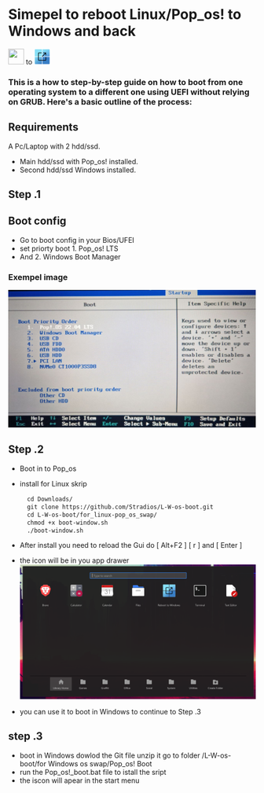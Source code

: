 # Simepel to reboot Linux/Pop_os! to Windows and back

<img src="https://raw.githubusercontent.com/Stradios/L-W-os-boot/main/for%20Windows%20os%20swap/Pop_os!%20Boot/distributor-logo-pop-os32x32.ico" width="32" height="32"> to <img src="https://raw.githubusercontent.com/Stradios/L-W-os-boot/6cffc721944e61c179f8530cbe6411c25cda985a/for_linux-pop_os_swap/reboot-windows.svg" width="32" height="32">

### This is a how to step-by-step guide on how to boot from one operating system to a different one using UEFI without relying on GRUB. Here's a basic outline of the process:
## Requirements
A Pc/Laptop with 2 hdd/ssd.
* Main hdd/ssd with Pop_os! installed.
* Second hdd/ssd Windows installed.

## Step .1
## Boot config
* Go to boot config in your Bios/UFEI 
* set priorty boot 1. Pop_os! LTS 
* And 2. Windows Boot Manager 


### Exempel image
![Alt text](images/photo_2023-09-06_10-51-00.jpg)

## Step .2 
* Boot in to Pop_os 
* install for Linux skrip 

        cd Downloads/
        git clone https://github.com/Stradios/L-W-os-boot.git
        cd L-W-os-boot/for_linux-pop_os_swap/
        chmod +x boot-window.sh
        ./boot-window.sh
* After install you need to reload the Gui do [ Alt+F2 ] [ r ] and [ Enter
]
* the icon will be in you app drawer
![Alt text](<images/Screenshot from 2023-09-06 11-12-33.png>)
* you can use it to boot in Windows to continue to Step .3 


## step .3 
* boot in Windows 
 dowlod the Git file unzip it go to folder /L-W-os-boot/for Windows os swap/Pop_os! Boot
 * run the Pop_os!_boot.bat file to istall the sript 
 * the iscon will apear in the start menu 